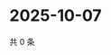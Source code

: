 # 2025-10-07

共 0 条

<!-- BEGIN ZHIHUQUESTIONS -->
<!-- 最后更新时间 Tue Oct 07 2025 21:23:21 GMT+0800 (China Standard Time) -->

<!-- END ZHIHUQUESTIONS -->
